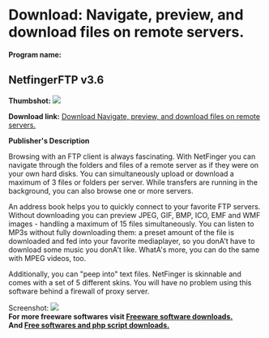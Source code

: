 # Download: Navigate, preview, and download files on remote servers.

**Program name:**

## NetfingerFTP v3.6

  
**Thumbshot:** ![](http://www.freewarefiles.com/screenshot/netfinger_md.gif)   
  
**Download link:** [Download Navigate, preview, and download files on remote servers.](http://freesoftwares.boysofts.com/NetfingerFTP-V_program_3976.html)  
  


**Publisher's Description**  
  


Browsing with an FTP client is always fascinating. With NetFinger you can navigate through the folders and files of a remote server as if they were on your own hard disks. You can simultaneously upload or download a maximum of 3 files or folders per server. While transfers are running in the background, you can also browse one or more servers. 

An address book helps you to quickly connect to your favorite FTP servers. Without downloading you can preview JPEG, GIF, BMP, ICO, EMF and WMF images - handling a maximum of 15 files simultaneously. You can listen to MP3s without fully downloading them: a preset amount of the file is downloaded and fed into your favorite mediaplayer, so you donA't have to download some music you donA't like. WhatA's more, you can do the same with MPEG videos, too. 

Additionally, you can "peep into" text files. NetFinger is skinnable and comes with a set of 5 different skins. You will have no problem using this software behind a firewall of proxy server. 

  
  
Screenshot: ![](http://www.freewarefiles.com/screenshot/netfinger.gif)   
**For more freeware softwares visit [Freeware software downloads.](http://freesoftwares.boysofts.com/)**   
**And [Free softwares and php script downloads.](http://www.boysofts.com/)**
